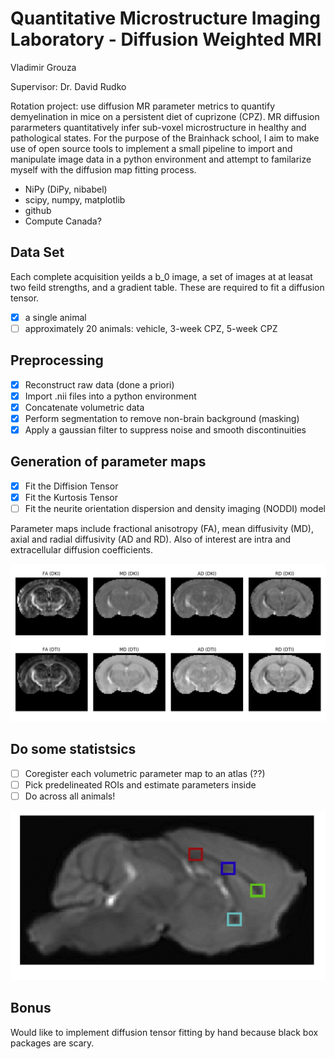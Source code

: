 Quantitative Microstructure Imaging Laboratory - Diffusion Weighted MRI
=============

Vladimir Grouza

Supervisor: Dr. David Rudko

Rotation project: use diffusion MR parameter metrics to quantify demyelination in mice on a persistent diet of cuprizone (CPZ). MR diffusion pararmeters quantitatively infer sub-voxel microstructure in healthy and pathological states. For the purpose of the Brainhack school, I aim to make use of open source tools to implement a small pipeline to import and manipulate image data in a python environment and attempt to familarize myself with the diffusion map fitting process. 

* NiPy (DiPy, nibabel)
* scipy, numpy, matplotlib
* github
* Compute Canada? 

## Data Set ##

Each complete acquisition yeilds a b_0 image, a set of images at at leasat two feild strengths, and a gradient table. These are required to fit a diffusion tensor.

- [x] a single animal
- [ ] approximately 20 animals: vehicle, 3-week CPZ, 5-week CPZ 

## Preprocessing ## 
- [x] Reconstruct raw data (done a priori)
- [x] Import .nii files into a python environment
- [x] Concatenate volumetric data 
- [x] Perform segmentation to remove non-brain background (masking)
- [x] Apply a gaussian filter to suppress noise and smooth discontinuities

## Generation of parameter maps
- [x] Fit the Diffision Tensor
- [x] Fit the Kurtosis Tensor
- [ ] Fit the  neurite orientation dispersion and density imaging (NODDI) model

Parameter maps include fractional anisotropy (FA), mean diffusivity (MD), axial and radial diffusivity (AD and RD). Also of interest are intra and extracellular diffusion coefficients. 


![picture alt](https://github.com/mtl-brainhack-school-2019/qmil-dwi/blob/master/axial_Diffusion_tensor_measures_from_DTI_and_DKI.png "Title is optional")

## Do some statistsics
- [ ] Coregister each volumetric parameter map to an atlas (??)
- [ ] Pick predelineated ROIs and estimate parameters inside
- [ ] Do across all animals!

![picture alt](https://github.com/mtl-brainhack-school-2019/qmil-dwi/blob/master/ROI.png "Title is optional")

## Bonus

Would like to implement diffusion tensor fitting by hand because black box packages are scary.

